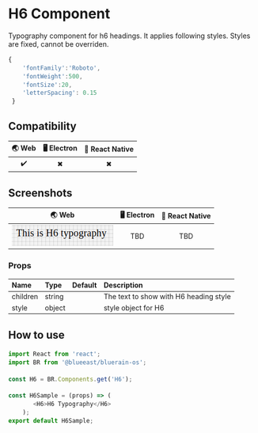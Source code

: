 
# H6 Component

Typography component for h6 headings. It applies following styles. Styles are fixed, cannot be overriden.

```javascript
{
    'fontFamily':'Roboto',
    'fontWeight':500,
    'fontSize':20,
    'letterSpacing': 0.15
 }
```

## Compatibility

| 🌏 Web | 🖥 Electron | 📱 React Native |
| :----: | :---------: | :-------------: |
|  ✔️       | ✖            |✖            |

## Screenshots

| 🌏 Web | 🖥 Electron | 📱 React Native |
| :---: | :--------: | :------------: |
|   ![web image](./screenshots/H6.png)  |    TBD   |  TBD |

### Props

| Name     | Type      | Default | Description                |
| :------- | :-------- | :------ | :------------------------- |
| children | string |         | The text to show with H6 heading style|
| style | object |         | style object for H6 |

## How to use

```javascript
import React from 'react';
import BR from '@blueeast/bluerain-os';

const H6 = BR.Components.get('H6');

const H6Sample = (props) => (
       <H6>H6 Typography</H6>
    );
export default H6Sample;
```